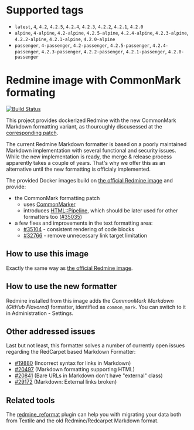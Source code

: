 <!--

********************************************************************************

WARNING:

    DO NOT EDIT "README.md"

    IT IS AUTO-GENERATED from files in "docs" directory

-->

# Supported tags

- `latest`, `4`, `4.2`, `4.2.5`, `4.2.4`, `4.2.3`, `4.2.2`, `4.2.1`, `4.2.0`
- `alpine`, `4-alpine`, `4.2-alpine`, `4.2.5-alpine`, `4.2.4-alpine`, `4.2.3-alpine`, `4.2.2-alpine`, `4.2.1-alpine`, `4.2.0-alpine`
- `passenger`, `4-passenger`, `4.2-passenger`, `4.2.5-passenger`, `4.2.4-passenger`, `4.2.3-passenger`, `4.2.2-passenger`, `4.2.1-passenger`, `4.2.0-passenger`

# Redmine image with CommonMark formating

[![Build Status](https://travis-ci.com/orchitech/docker-redmine-gfm.svg?branch=master)](https://travis-ci.com/orchitech/docker-redmine-gfm)

This project provides dockerized Redmine with the new CommonMark Markdown formatting variant, as thouroughly discusessed at the [corresponding patch](https://www.redmine.org/issues/32424).

The current Redmine Markdown formatter is based on a poorly maintained Markdown implementation with several functional and security issues. While the new implementation is ready, the merge & release process apparently takes a couple of years. That's why we offer this as an alternative until the new formatting is officialy implemented.

The provided Docker images build on [the official Redmine image](https://hub.docker.com/_/redmine) and provide:
- the CommonMark formatting patch
  - uses [CommonMarker](https://github.com/gjtorikian/commonmarker)
  - introduces [HTML::Pipeline](https://github.com/jch/html-pipeline), which should be later used for other formatters too ([#35035](https://www.redmine.org/issues/35035))
- a few fixes and improvements in the text formatting area:
  - [#35104](https://www.redmine.org/issues/35104) - consistent rendering of code blocks
  - [#32766](https://www.redmine.org/issues/32766) - remove unnecessary link target limitation

## How to use this image

Exactly the same way as [the official Redmine image](https://hub.docker.com/_/redmine).

## How to use the new formatter

Redmine installed from this image adds the *CommonMark Markdown (GitHub Flavored)* formatter, identified as `common_mark`. You can switch to it in Administration - Settings.

## Other addressed issues

Last but not least, this formatter solves a number of currently open issues regarding the RedCarpet based Markdown Formatter:
- [#19880](https://redmine.org/issues/19880) (Incorrect syntax for links in Markdown)
- [#20497](https://redmine.org/issues/20497) (Markdown formatting supporting HTML)
- [#20841](https://redmine.org/issues/20841) (Bare URLs in Markdown don't have "external" class)
- [#29172](https://redmine.org/issues/29172) (Markdown: External links broken)

## Related tools

The [redmine_reformat](https://github.com/orchitech/redmine_reformat) plugin
can help you with migrating your data both from Textile and the old
Redmine/Redcarpet Markdown format.
